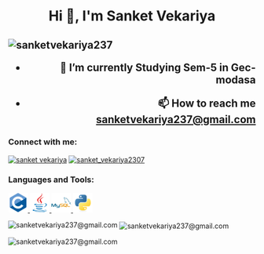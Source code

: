 <h1 align="center">Hi 👋, I'm Sanket Vekariya</h1>
<h2 align="right" alt="codind" width="400" src="https://www.google.com/imgres?imgurl=https%3A%2F%2Fcdn.dribbble.com%2Fusers%2F1162077%2Fscreenshots%2F3848914%2Fprogrammer.gif&tbnid=ZmOH4FBlhx83-M&vet=12ahUKEwjP46Cvn-uAAxXp2jgGHRAUBJIQMygPegUIARCAAQ..i&imgrefurl=https%3A%2F%2Foutlane.co%2Fnow%2Fnew-shot-programmer-animation%2F&docid=hyRv46xL2D6dsM&w=800&h=600&q=coding%20animated%20images&ved=2ahUKEwjP46Cvn-uAAxXp2jgGHRAUBJIQMygPegUIARCAAQ">
<p align="left"> <img src="https://komarev.com/ghpvc/?username=sanketvekariya237&label=Profile%20views&color=0e75b6&style=flat" alt="sanketvekariya237" /> </p>

- 🔭 I’m currently Studying Sem-5 **in Gec-modasa**

- 📫 How to reach me **sanketvekariya237@gmail.com**

<h3 align="left">Connect with me:</h3>
<p align="left">
<a href="https://linkedin.com/in/sanket vekariya" target="blank"><img align="center" src="https://raw.githubusercontent.com/rahuldkjain/github-profile-readme-generator/master/src/images/icons/Social/linked-in-alt.svg" alt="sanket vekariya" height="30" width="40" /></a>
<a href="https://instagram.com/sanket_vekariya2307" target="blank"><img align="center" src="https://raw.githubusercontent.com/rahuldkjain/github-profile-readme-generator/master/src/images/icons/Social/instagram.svg" alt="sanket_vekariya2307" height="30" width="40" /></a>
</p>
<h3 align="left">Languages and Tools:</h3>
<p align="left"> <a href="https://www.cprogramming.com/" target="_blank" rel="noreferrer"> <img src="https://raw.githubusercontent.com/devicons/devicon/master/icons/c/c-original.svg" alt="c" width="40" height="40"/> </a> <a href="https://www.java.com" target="_blank" rel="noreferrer"> <img src="https://raw.githubusercontent.com/devicons/devicon/master/icons/java/java-original.svg" alt="java" width="40" height="40"/> </a> <a href="https://www.mysql.com/" target="_blank" rel="noreferrer"> <img src="https://raw.githubusercontent.com/devicons/devicon/master/icons/mysql/mysql-original-wordmark.svg" alt="mysql" width="40" height="40"/> </a> <a href="https://www.python.org" target="_blank" rel="noreferrer"> <img src="https://raw.githubusercontent.com/devicons/devicon/master/icons/python/python-original.svg" alt="python" width="40" height="40"/> </a> </p>

<p><img align="left" src="https://github-readme-stats.vercel.app/api/top-langs?username=sanketvekariya23&show_icons=true&locale=en&layout=compact" alt="sanketvekariya237@gmail.com" /></p>

<p>&nbsp;<img align="center" src="https://github-readme-stats.vercel.app/api?username=sanketvekariya23&show_icons=true&locale=en" alt="sanketvekariya237@gmail.com" /></p>

<p><img align="center" src="https://github-readme-streak-stats.herokuapp.com/?user=sanketvekariya23&" alt="sanketvekariya237@gmail.com" /></p>
